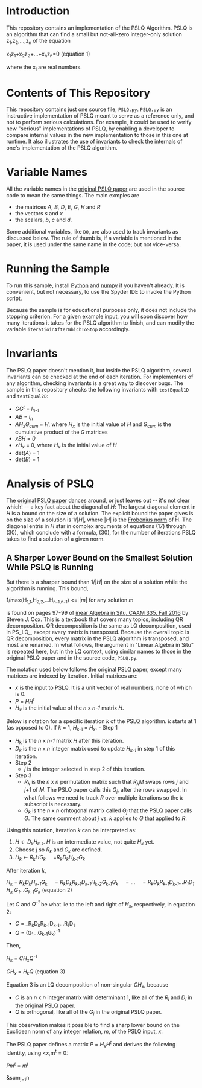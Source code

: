 # Introduction

This repository contains an implementation of the PSLQ Algorithm. PSLQ is an algorithm that can find a small but not-all-zero integer-only solution z<sub>1</sub>,z<sub>2</sub>,...,z<sub>n</sub> of the equation

x<sub>1</sub>z<sub>1</sub>+x<sub>2</sub>z<sub>2</sub>+...+x<sub>n</sub>z<sub>n</sub>=0 (equation 1)

where the x<sub>i</sub> are real numbers.

# Contents of This Repository

This repository contains just one source file, `PSLQ.py`. `PSLQ.py` is an instructive implementation of PSLQ meant to serve as a reference only, and not to perform serious calculations. For example, it could be used to verify new "serious" implementations of PSLQ, by enabling a developer to compare internal values in the new implementation to those in this one at runtime. It also illustrates the use of invariants to check the internals of one's implementation of the PSLQ algorithm.

# Variable Names

All the variable names in the [original PSLQ paper](https://www.davidhbailey.com/dhbpapers/pslq.pdf) are used in the source code to mean the same things. The main exmples are
- the matrices _A_, _B_, _D_, _E_, _G_, _H_ and _R_
- the vectors _s_ and _x_
- the scalars, _b_, _c_ and _d_.

Some additional variables, like `D0`, are also used to track invariants as discussed below. The rule of thumb is, if a variable is mentioned in the paper, it is used under the same name in the code; but not vice-versa.

# Running the Sample

To run this sample, install [Python](https://www.python.org/downloads) and [numpy](https://numpy.org/install/) if you haven't already. It is convenient, but not necessary, to use the Spyder IDE to invoke the Python script.

Because the sample is for educational purposes only, it does not include the stopping criterion. For a given example input, you will soon discover how many iterations it takes for the PSLQ algorithm to finish, and can modify the variable `iteratioinAfterWhichToStop` accordingly.

# Invariants

The  PSLQ paper doesn't mention it, but inside the PSLQ algorithm, several invariants can be checked at the end of each iteration. For implementers of any algorithm, checking invariants is a great way to discover bugs. The sample in this repository checks the following invariants with `testEqual1D` and `testEqual2D`:
- _GG_<sup>_t_</sup> = _I_<sub>_n-1_</sub>
- _AB_ = _I_<sub>_n_</sub>
- _AH_<sub>_x_</sub>_G_<sub>_cum_</sub> = _H_, where _H_<sub>_x_</sub> is the initial value of _H_ and _G_<sub>_cum_</sub> is the cumulative product of the _G_ matrices
- _xBH_ = _0_
- _xH_<sub>_x_</sub> = 0, where _H_<sub>_x_</sub> is the initial value of _H_
- det(_A_) = 1
- det(_B_) = 1

# Analysis of PSLQ

The [original PSLQ paper](https://www.davidhbailey.com/dhbpapers/pslq.pdf) dances around, or just leaves out -- it's not clear which! -- a key fact about the diagonal of _H_: The largest diagonal element in _H_ is a bound on the size of a solution. The explicit bound the paper gives is on the size of a solution is 1/|_H_|, where |_H_| is the [Frobenius norm](https://mathworld.wolfram.com/FrobeniusNorm.html) of H. The diagonal entris in _H_ star in complex arguments of equations (17) through (30), which conclude with a formula, (30), for the number of iterations PSLQ takes to find a solution of a given norm.

## A Sharper Lower Bound on the Smallest Solution While PSLQ is Running

But there is a sharper bound than 1/|_H_| on the size of a solution while the algorithm is running. This bound,

1/max(H<sub>1,1</sub>,H<sub>2,2</sub>,...H<sub>n-1,n-1</sub>) <= |_m_| for any solution _m_

is found on pages 97-99 of [inear Algebra in Situ, CAAM 335, Fall 2016](https://www.cmor-faculty.rice.edu/~cox/lais/bundle.pdf) by Steven J. Cox. This is a textbook that covers many topics, including QR decomposition. QR decomposition is the same as LQ decomposition, used in PS_LQ_, except every matrix is transposed. Because the overall topic is QR decomposition, every matrix in the PSLQ algorithm is transposed, and most are renamed. In what follows, the argument in "Linear Algebra in Situ" is repeated here, but in the LQ context, using similar names to those in the original PSLQ paper and in the source code, `PSLQ.py`.

The notation used below follows the original PSLQ paper, except many matrices are indexed by iteration. Initial matrices are:
- _x_ is the input to PSLQ. It is a unit vector of real numbers, none of which is 0.
- _P_ = _HH<sup>t</sup>_
- _H<sub>x</sub>_ is the initial value of the _n_ x _n-1_ matrix _H_.

Below is notation for a specific iteration _k_ of the PSLQ algorithm. _k_ starts at 1 (as opposed to 0). If _k_ = 1, _H_<sub>k-1</sub> = _H<sub>x</sub>_. - Step 1
  - _H_<sub>k</sub> is the _n_ x _n-1_ matrix _H_ after this iteration.
  - _D<sub>k</sub>_ is the _n_ x _n_ integer matrix used to update _H<sub>k-1</sub>_ in step 1 of this iteration.
- Step 2
  - _j_ is the integer selected in step 2 of this iteration.
- Step 3
  - _R<sub>k</sub>_ is the _n_ x _n_ permutation matrix such that _R<sub>k</sub>M_ swaps rows _j_ and _j+1_ of _M_. The PSLQ paper calls this _G<sub>j</sub>_, after the rows swapped. In what follows we need to track _R_ over multiple iterations so the _k_ subscript is necessary.
  - _G<sub>k</sub>_ is the _n_ x _n_ orhtogonal matrix called _G<sub>j</sub>_ that the PSLQ paper calls _G<sub></sub>_. The same comment about _j_ vs. _k_ applies to _G_ that applied to _R_.

Using this notation, iteration _k_ can be interpreted as:
1. _H_ <- _D<sub>k</sub>H<sub>k-1</sub>_. _H_ is an intermediate value, not quite _H<sub>k</sub>_ yet.
2. Choose _j_ so _R<sub>k</sub>_ and _G<sub>k</sub>_ are defined.
3. _H<sub>k</sub>_ <- _R<sub>k</sub>HG<sub>k</sub>_
&nbsp;&nbsp;&nbsp;&nbsp;=_R<sub>k</sub>D<sub>k</sub>H<sub>k-1</sub>G<sub>k</sub>_

After iteration _k_,

_H<sub>k</sub>_ = _R<sub>k</sub>D<sub>k</sub>H<sub>k-1</sub>G<sub>k</sub>_
&nbsp;&nbsp;&nbsp;&nbsp;= _R<sub>k</sub>D<sub>k</sub>R<sub>k-1</sub>D<sub>k-1</sub>H<sub>k-2</sub>G<sub>k-1</sub>G<sub>k</sub>_
&nbsp;&nbsp;&nbsp;&nbsp;= ...
&nbsp;&nbsp;&nbsp;&nbsp;= _R<sub>k</sub>D<sub>k</sub>R<sub>k-1</sub>D<sub>k-1</sub>...R<sub>1</sub>D<sub>1</sub> H<sub>x</sub> G<sub>1</sub>...G<sub>k-1</sub>G<sub>k</sub>_ (equation 2)

Let _C_ and _Q<sup>-1</sup>_ be what lie to the left and right of _H<sub>x</sub>_, respectively, in equation 2:
- _C_ = _R<sub>k</sub>D<sub>k</sub>R<sub>k-1</sub>D<sub>k-1</sub>...R<sub>1</sub>D<sub>1</sub>
- _Q_ = (G<sub>1</sub>...G<sub>k-1</sub>G<sub>k</sub>)<sup>-1</sup>

Then,

_H<sub>k</sub>_ = _CH<sub>x</sub>Q<sup>-1</sup>_

_CH<sub>x</sub>_ = _H<sub>k</sub>Q_ (equation 3)

Equation 3 is an LQ decomposition of non-singular _CH<sub>x</sub>_, because
- _C_ is an _n_ x _n_ integer matrix with determinant 1, like all of the _R<sub>i</sub>_ and _D<sub>i</sub>_ in the original PSLQ paper.
- _Q_ is orthogonal, like all of the _G<sub>i</sub>_ in the original PSLQ paper.

This observation makes it possible to find a sharp lower bound on the Euclidean norm of any integer relation, _m_, of the PSLQ input, _x_.

The PSLQ paper defines a matrix _P_ = _H<sub>x</sub>H<sup>t</sup>_ and derives the following identity, using <_x_,m<sup>t</sup> = 0:

_Pm<sup>t</sup>_ = _m<sup>t</sup>_


&sum<sub>j=1</sub>n<sup></sup>


